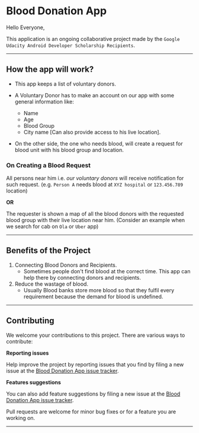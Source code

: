 # **Blood Donation App**

Hello Everyone,

This application is an ongoing collaborative project made by the `Google Udacity Android Developer Scholarship Recipients`.

---

## How the app will work?
 * This app keeps a list of voluntary donors.
 * A Voluntary Donor has to make an account on our app with some general information like:
    - Name
    - Age
    - Blood Group
    - City name [Can also provide access to his live location].
    
 * On the other side, the one who needs blood, will create a request for blood unit with his blood group and location.

### On Creating a Blood Request 
All persons near him i.e. *our voluntary donors* will receive notification for such request. (e.g. `Person A` needs blood at `XYZ hospital` or `123.456.789` location)
 
   **OR**
   
   The requester is shown a map of all the blood donors with the requested blood group with their live location near him. (Consider an example when we search for cab on `Ola` or `Uber` app)

---

## Benefits of the Project 

1) Connecting Blood Donors and Recipients.
   - Sometimes people don't find blood at the correct time. This app can help there by connecting donors and recipients.
2) Reduce the wastage of blood. 
   - Usually Blood banks store more blood so that they fulfil every requirement because the demand for blood is undefined.

---

## Contributing

We welcome your contributions to this project. There are various ways to contribute:

**Reporting issues**

Help improve the project by reporting issues that you find by filing a new issue at the [Blood Donation App issue tracker][0].

**Features suggestions**

You can also add feature suggestions by filing a new issue at the [Blood Donation App issue tracker][0].

Pull requests are welcome for minor bug fixes or for a feature you are working on.

---

[0]: https://github.com/UdacityAndroidDevScholarship/blood-donation/issues 
